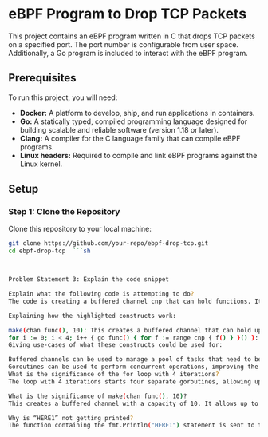 # eBPF Program to Drop TCP Packets

This project contains an eBPF program written in C that drops TCP packets on a specified port. The port number is configurable from user space. Additionally, a Go program is included to interact with the eBPF program.

## Prerequisites

To run this project, you will need:

- **Docker:** A platform to develop, ship, and run applications in containers.
- **Go:** A statically typed, compiled programming language designed for building scalable and reliable software (version 1.18 or later).
- **Clang:** A compiler for the C language family that can compile eBPF programs.
- **Linux headers:** Required to compile and link eBPF programs against the Linux kernel.

## Setup

### Step 1: Clone the Repository

Clone this repository to your local machine:

```sh
git clone https://github.com/your-repo/ebpf-drop-tcp.git
cd ebpf-drop-tcp  ```sh



Problem Statement 3: Explain the code snippet

Explain what the following code is attempting to do?
The code is creating a buffered channel cnp that can hold functions. It then starts four goroutines, each of which will execute any function received from the channel cnp. The main function then sends a function to the channel cnp and prints "Hello".

Explaining how the highlighted constructs work:

make(chan func(), 10): This creates a buffered channel that can hold up to 10 function values. The channel is used to pass functions between goroutines.
for i := 0; i < 4; i++ { go func() { for f := range cnp { f() } }() }: This loop starts four goroutines. Each goroutine waits for functions to be sent to the channel cnp and executes them.
Giving use-cases of what these constructs could be used for:

Buffered channels can be used to manage a pool of tasks that need to be processed concurrently. In this case, functions are tasks that the goroutines will execute.
Goroutines can be used to perform concurrent operations, improving the efficiency of CPU-bound or I/O-bound tasks.
What is the significance of the for loop with 4 iterations?
The loop with 4 iterations starts four separate goroutines, allowing up to four functions to be processed concurrently from the channel cnp.

What is the significance of make(chan func(), 10)?
This creates a buffered channel with a capacity of 10. It allows up to 10 functions to be queued up for execution without blocking the main function. The buffer ensures that the main function can send functions to the channel even if the goroutines are busy.

Why is “HERE1” not getting printed?
The function containing the fmt.Println("HERE1") statement is sent to the channel cnp, but the program terminates before any of the goroutines have a chance to execute the function. Since the main function does not wait for the goroutines to complete, the program ends, and "HERE1" is not printed.

